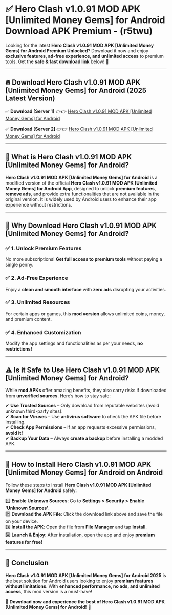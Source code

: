 
# ✅ Hero Clash v1.0.91 MOD APK [Unlimited Money Gems] for Android Download APK Premium -  (r5twu) 

Looking for the latest **Hero Clash v1.0.91 MOD APK [Unlimited Money Gems] for Android Premium Unlocked**? Download it now and enjoy **exclusive features, ad-free experience, and unlimited access** to premium tools. Get the **safe & fast download link** below! 🚀

---

## 🔥 Download Hero Clash v1.0.91 MOD APK [Unlimited Money Gems] for Android (2025 Latest Version)

✅ **Download [Server 1]** 👉👉 [Hero Clash v1.0.91 MOD APK [Unlimited Money Gems] for Android ](https://apkcomod.com?title=Hero_Clash_v1.0.91_MOD_APK_[Unlimited_Money_Gems]_for_Android)  

✅ **Download [Server 2]** 👉👉 [Hero Clash v1.0.91 MOD APK [Unlimited Money Gems] for Android ](https://apkcomod.com?title=Hero_Clash_v1.0.91_MOD_APK_[Unlimited_Money_Gems]_for_Android)  


---

## 📌 What is Hero Clash v1.0.91 MOD APK [Unlimited Money Gems] for Android?

**Hero Clash v1.0.91 MOD APK [Unlimited Money Gems] for Android** is a modified version of the official **Hero Clash v1.0.91 MOD APK [Unlimited Money Gems] for Android App**, designed to unlock **premium features**, **remove ads**, and provide extra functionalities that are not available in the original version. It is widely used by Android users to enhance their app experience without restrictions.

---

## 🌟 Why Download Hero Clash v1.0.91 MOD APK [Unlimited Money Gems] for Android?

### ✅ 1. Unlock Premium Features
No more subscriptions! **Get full access to premium tools** without paying a single penny.

### ✅ 2. Ad-Free Experience
Enjoy a **clean and smooth interface** with **zero ads** disrupting your activities.

### ✅ 3. Unlimited Resources
For certain apps or games, this **mod version** allows unlimited coins, money, and premium content.

### ✅ 4. Enhanced Customization
Modify the app settings and functionalities as per your needs, **no restrictions!**

---

## ⚠️ Is it Safe to Use Hero Clash v1.0.91 MOD APK [Unlimited Money Gems] for Android?

While **mod APKs** offer amazing benefits, they also carry risks if downloaded from **unverified sources**. Here’s how to stay safe:

✔ **Use Trusted Sources** – Only download from reputable websites (avoid unknown third-party sites).  
✔ **Scan for Viruses** – Use **antivirus software** to check the APK file before installing.  
✔ **Check App Permissions** – If an app requests excessive permissions, **avoid it!**  
✔ **Backup Your Data** – Always **create a backup** before installing a modded APK.

---

## 📲 How to Install Hero Clash v1.0.91 MOD APK [Unlimited Money Gems] for Android on Android

Follow these steps to install **Hero Clash v1.0.91 MOD APK [Unlimited Money Gems] for Android** safely:

1️⃣ **Enable Unknown Sources**: Go to **Settings > Security > Enable 'Unknown Sources'**.  
2️⃣ **Download the APK File**: Click the download link above and save the file on your device.  
3️⃣ **Install the APK**: Open the file from **File Manager** and tap **Install**.  
4️⃣ **Launch & Enjoy**: After installation, open the app and enjoy **premium features for free!**

---

## 🚀 Conclusion

**Hero Clash v1.0.91 MOD APK [Unlimited Money Gems] for Android 2025** is the best solution for Android users looking to enjoy **premium features without limitations**. With **enhanced performance, no ads, and unlimited access**, this mod version is a must-have!

🔻 **Download now and experience the best of Hero Clash v1.0.91 MOD APK [Unlimited Money Gems] for Android!** 🔻


